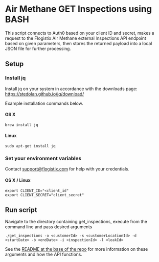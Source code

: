 # Air Methane GET Inspections using BASH

This script connects to Auth0 based on your client ID and secret, makes a request to the Flogistix Air Methane external Inspections API endpoint based on given parameters, then stores the returned payload into a local JSON file for further processing.

## Setup

### Install jq
Install jq on your system in accordance with the downloads page: https://stedolan.github.io/jq/download/

Example installation commands below.

#### OS X
```
brew install jq
```

#### Linux
```
sudo apt-get install jq
```

### Set your environment variables
Contact support@flogistix.com for help with your credentials.

#### OS X / Linux
```Shell
export CLIENT_ID="<client_id"
export CLIENT_SECRET="client_secret"
```

## Run script
Navigate to the directory containing get_inspections, execute from the command line and pass desired arguments
```Shell
./get_inspections -o <customerId> -s <customerLocationId> -d <startDate> -b <endDate> -i <inspectionId> -l <leakId>
```

See the [README at the base of the repo](../../README.md) for more information on these arguments and how the API functions.